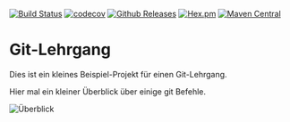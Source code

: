 [![Build Status](https://travis-ci.org/IT-Berater/de.wenzlaff.Git-Lehrgang.svg?branch=master)](https://travis-ci.org/IT-Berater/de.wenzlaff.Git-Lehrgang) 
[![codecov](https://codecov.io/gh/IT-Berater/de.wenzlaff.git.lehrgang/branch/master/graph/badge.svg)](https://codecov.io/gh/IT-Berater/de.wenzlaff.Git-Lehrgang) 
[![Github Releases](https://img.shields.io/github/downloads/atom/atom/latest/total.svg)](https://github.com/IT-Berater/de.wenzlaff.Git-Lehrgang)
[![Hex.pm](https://img.shields.io/hexpm/l/plug.svg)](https://github.com/IT-Berater/de.wenzlaff.Git-Lehrgang)
[![Maven Central](https://maven-badges.herokuapp.com/maven-central/de.wenzlaff.Git-Lehrgang/de.wenzlaff.Git-Lehrgang/badge.svg)](https://maven-badges.herokuapp.com/maven-central/de.wenzlaff.Git-Lehrgang/de.wenzlaff.Git-Lehrgang)

# Git-Lehrgang

Dies ist ein kleines Beispiel-Projekt für einen Git-Lehrgang.

Hier mal ein kleiner Überblick über einige git Befehle.

![Überblick](http://blog.wenzlaff.de/wp-content/uploads/2018/01/GIT-top-6-768x576.png)


